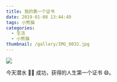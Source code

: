```yaml
---
title: 我的第一个证书
date: 2019-01-08 13:44:49
tags: 小熊猫
categories:
  - 生活
  - 小熊猫
thumbnail: /gallary/IMG_0032.jpg
---
```


![](/gallary/IMG_0033.jpg)

今天潜水 🏊‍♀️ 成功，获得的人生第一个证书 😄。
